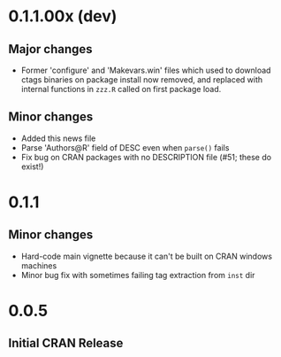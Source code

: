 0.1.1.00x (dev)
===================

## Major changes

- Former 'configure' and 'Makevars.win' files which used to download ctags binaries on package install now removed, and replaced with internal functions in `zzz.R` called on first package load.

## Minor changes

- Added this news file
- Parse 'Authors@R' field of DESC even when `parse()` fails
- Fix bug on CRAN packages with no DESCRIPTION file (#51; these do exist!)


0.1.1
===================

## Minor changes

- Hard-code main vignette because it can't be built on CRAN windows machines
- Minor bug fix with sometimes failing tag extraction from `inst` dir

0.0.5
===================

## Initial CRAN Release
